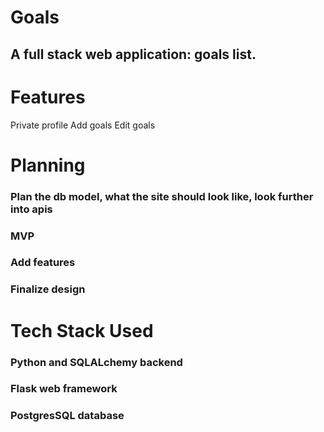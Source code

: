 # Goals

## A full stack web application: goals list. 

# Features

Private profile
Add goals
Edit goals


# Planning

### Plan the db model, what the site should look like, look further into apis
### MVP
### Add features 
### Finalize design

# Tech Stack Used

### Python and SQLALchemy backend
### Flask web framework
### PostgresSQL database

